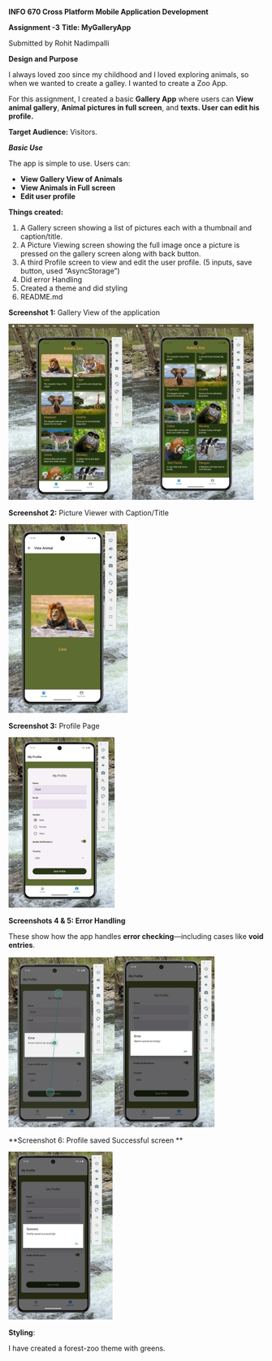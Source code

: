 **﻿INFO 670 Cross Platform Mobile Application Development**

**Assignment -3**
**Title: MyGalleryApp**

Submitted by Rohit Nadimpalli 

**Design and Purpose** 

I always loved zoo since my childhood and I loved exploring animals, so when we wanted to create a galley. I wanted to create a Zoo App. 

For this assignment, I created a basic **Gallery App** where users can **View** **animal gallery**, **Animal pictures in full screen**, and **texts. User can edit his profile.** 

**Target Audience:** Visitors. 

***Basic Use*** 

The app is simple to use. Users can: 

- **View Gallery View of Animals** 
- **View Animals in Full screen** 
- **Edit user profile** 

**Things created:** 

1. A Gallery screen showing a list of pictures each with a thumbnail and caption/title. 
1. A Picture Viewing screen showing the full image once a picture is pressed on the gallery screen along with back button. 
1. A third Profile screen to view and edit the user profile. (5 inputs, save button, used “AsyncStorage”) 
1. Did error Handling 
1. Created a theme and did styling 
1. README.md 


**Screenshot 1:**  Gallery View of the application 

![](Aspose.Words.ed037dc9-7c3b-41f7-a1ac-9113589c596d.002.jpeg)![](Aspose.Words.ed037dc9-7c3b-41f7-a1ac-9113589c596d.003.jpeg)

**Screenshot 2:**  Picture Viewer with Caption/Title 

![](Aspose.Words.ed037dc9-7c3b-41f7-a1ac-9113589c596d.004.jpeg)

**Screenshot 3:** Profile Page 

![](Aspose.Words.ed037dc9-7c3b-41f7-a1ac-9113589c596d.005.jpeg)

**Screenshots 4 & 5: Error Handling** 

These show how the app handles **error checking**—including cases like  **void entries**. 

![](Aspose.Words.ed037dc9-7c3b-41f7-a1ac-9113589c596d.006.jpeg)![](Aspose.Words.ed037dc9-7c3b-41f7-a1ac-9113589c596d.007.jpeg)

**Screenshot 6: Profile saved Successful screen **

![](Aspose.Words.ed037dc9-7c3b-41f7-a1ac-9113589c596d.008.jpeg)

**Styling**:  

I have created a forest-zoo theme with greens. 

[ref1]: Aspose.Words.ed037dc9-7c3b-41f7-a1ac-9113589c596d.001.png
